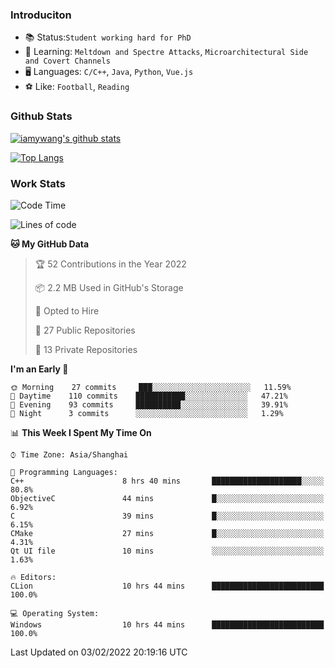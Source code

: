 ### Introduciton

- 📚 Status:`Student working hard for PhD`
- 🔎 Learning: `Meltdown and Spectre Attacks`, `Microarchitectural Side and Covert Channels`
- 🖥️ Languages: `C/C++`, `Java`, `Python`, `Vue.js`
- ⚽ Like: `Football`, `Reading`

### Github Stats

[![iamywang's github stats](https://github-readme-stats.vercel.app/api?username=iamywang&count_private=true&show_icons=true)]()

[![Top Langs](https://github-readme-stats.vercel.app/api/top-langs/?username=iamywang&layout=compact)]()

### Work Stats

<!--START_SECTION:waka-->
![Code Time](http://img.shields.io/badge/Code%20Time-94%20hrs%2025%20mins-blue)

![Lines of code](https://img.shields.io/badge/From%20Hello%20World%20I%27ve%20Written-537%20Thousand%20lines%20of%20code-blue)

**🐱 My GitHub Data** 

> 🏆 52 Contributions in the Year 2022
 > 
> 📦 2.2 MB Used in GitHub's Storage 
 > 
> 💼 Opted to Hire
 > 
> 📜 27 Public Repositories 
 > 
> 🔑 13 Private Repositories  
 > 
**I'm an Early 🐤** 

```text
🌞 Morning    27 commits     ███░░░░░░░░░░░░░░░░░░░░░░   11.59% 
🌆 Daytime    110 commits    ███████████░░░░░░░░░░░░░░   47.21% 
🌃 Evening    93 commits     ██████████░░░░░░░░░░░░░░░   39.91% 
🌙 Night      3 commits      ░░░░░░░░░░░░░░░░░░░░░░░░░   1.29%

```


📊 **This Week I Spent My Time On** 

```text
⌚︎ Time Zone: Asia/Shanghai

💬 Programming Languages: 
C++                      8 hrs 40 mins       ████████████████████░░░░░   80.8% 
ObjectiveC               44 mins             █░░░░░░░░░░░░░░░░░░░░░░░░   6.92% 
C                        39 mins             █░░░░░░░░░░░░░░░░░░░░░░░░   6.15% 
CMake                    27 mins             █░░░░░░░░░░░░░░░░░░░░░░░░   4.31% 
Qt UI file               10 mins             ░░░░░░░░░░░░░░░░░░░░░░░░░   1.63%

🔥 Editors: 
CLion                    10 hrs 44 mins      █████████████████████████   100.0%

💻 Operating System: 
Windows                  10 hrs 44 mins      █████████████████████████   100.0%

```


 Last Updated on 03/02/2022 20:19:16 UTC
<!--END_SECTION:waka-->
